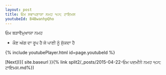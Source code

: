 ```yaml
---
layout: post
title: ਓਮ ਸਵਾਪਣਾਯਾ ਨਮਹ ੧੦੮ ਟਾਇਮਸ
youtubeId: B4BwanhpQho
---
```

 
 
 ਓਮ ਬੜਾਵੈਮੁਖਾਯਾ ਨਮਹ  
 
 -  ਕੌਣ ਅੱਗ ਦਾ ਰੂਪ ਹੈ ਜੋ ਪਾਣੀ ਨੂੰ ਸੁੱਕਦਾ ਹੈ 
 
  
 
  
 
 
 
 
 
 


{% include youtubePlayer.html id=page.youtubeId %}
 
[Next]({{ site.baseurl }}{% link  split2/_posts/2015-04-22-ਓਮ ਪਦਮੀਨੇ ਨਮਹ ੧੦੮ ਟਾਇਮਸ.md%})
 
